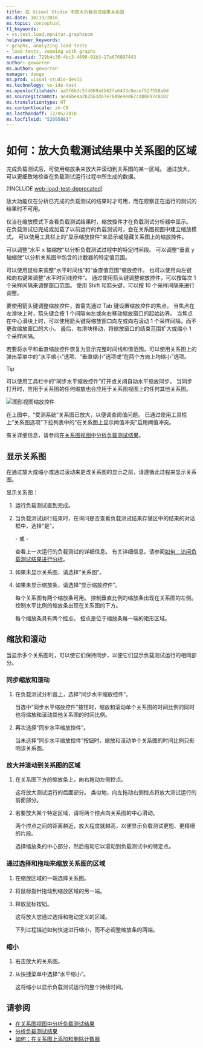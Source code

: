 ```yaml
---
title: 在 Visual Studio 中放大负载测试结果关系图
ms.date: 10/19/2016
ms.topic: conceptual
f1_keywords:
- vs.test.load.monitor.graphzoom
helpviewer_keywords:
- graphs, analyzing load tests
- load tests, zooming with graphs
ms.assetid: 729b4c30-4bc3-4698-91b3-17a676897443
author: gewarren
ms.author: gewarren
manager: douge
ms.prod: visual-studio-dev15
ms.technology: vs-ide-test
ms.openlocfilehash: aa5f6b3c5f4069a0b62fa6433c8ecef527558a0d
ms.sourcegitcommit: ae46be4a2b2b63da7e7049e9ed67cd80897c8102
ms.translationtype: HT
ms.contentlocale: zh-CN
ms.lasthandoff: 12/05/2018
ms.locfileid: "52895881"
---
```

# <a name="how-to-zoom-in-on-a-region-of-the-graph-in-load-test-results"></a>如何：放大负载测试结果中关系图的区域

完成负载测试后，可使用缩放条来放大并滚动到关系图的某一区域。 通过放大，可以更细致地检查在负载测试运行过程中所生成的数据。

[!INCLUDE [web-load-test-deprecated](includes/web-load-test-deprecated.md)]

放大功能仅在分析已完成的负载测试的结果时才可用，而在观察正在运行的测试的结果时不可用。

仅当在缩放模式下查看负载测试结果时，缩放控件才在负载测试分析器中显示。 在负载测试已完成或加载了以前运行的负载测试时，会在关系图视图中建立缩放模式。 可以使用工具栏上的“显示缩放控件”来显示或隐藏关系图上的缩放控件。

可以调整“水平 x 轴缩放”以分析负载测试过程中的特定时间段。 可以调整“垂直 y 轴缩放”以分析关系图中包含的计数器的特定值范围。

可以使用鼠标来调整“水平时间线”和“垂直值范围”缩放控件。 也可以使用向左键和向右键来调整“水平时间线控件”。 通过使用箭头键调整缩放控件，可以按每次 1 个采样间隔来调整窗口范围。 使用 Shift 和箭头键，可以按 10 个采样间隔来进行调整。

要使用箭头键调整缩放控件，首需先通过 Tab 键设置缩放控件的焦点。 当焦点在左滑块上时，箭头键会按 1 个间隔向左或向右移动缩放窗口的起始边界。 当焦点在中心滑块上时，可以使用箭头键将缩放窗口向左或向右滚动 1 个采样间隔，而不更改缩放窗口的大小。 最后，右滑块移动，将缩放窗口的结束范围扩大或缩小 1 个采样间隔。

若要将水平和垂直缩放控件恢复为显示完整时间线和值范围，可以使用关系图上的弹出菜单中的“水平缩小”选项、“垂直缩小”选项或“在两个方向上均缩小”选项。

> [!TIP]
> 可以使用工具栏中的“同步水平缩放控件”打开或关闭自动水平缩放同步。 当同步打开时，应用于关系图的任何缩放也会应用于关系图视图上的任何其他关系图。

![图形视图缩放控件](../test/media/ltest_zoomcontrol.png)

在上图中，“受测系统”关系图已放大，以便调查阈值问题。 已通过使用工具栏上“关系图选项”下拉列表中的“在关系图上显示阈值冲突”启用阈值冲突。

有关详细信息，请参阅[在关系图视图中分析负载测试结果](../test/analyze-load-test-results-in-the-graphs-view.md)。

## <a name="display-graphs"></a>显示关系图

在通过放大或缩小或通过滚动来更改关系图的显示之前，请遵循此过程来显示关系图。

显示关系图：

1.  运行负载测试直到完成。

2.  当负载测试运行结束时，在询问是否查看负载测试结果存储区中的结果的对话框中，选择“是”。

     \- 或 -

     查看上一次运行的负载测试的详细信息。 有关详细信息，请参阅[如何：访问负载测试结果进行分析](../test/how-to-access-load-test-results-for-analysis.md)。

3.  如果未显示关系图，请选择“关系图”。

4.  如果未显示缩放条，请选择“显示缩放控件”。

     每个关系图有两个缩放条可用。 控制垂直比例的缩放条出现在关系图的左侧。 控制水平比例的缩放条出现在关系图的下方。

     每个缩放条具有两个控点。 控点是位于缩放条每一端的矩形区域。

## <a name="zoom-and-scroll"></a>缩放和滚动

当显示多个关系图时，可以使它们保持同步，以便它们显示负载测试运行的相同部分。

### <a name="to-synchronize-zooming-and-scrolling"></a>同步缩放和滚动

1.  在负载测试分析器上，选择“同步水平缩放控件”。

     当选中“同步水平缩放控件”按钮时，缩放和滚动单个关系图的时间比例的同时也将缩放和滚动其他关系图的时间比例。

2.  再次选择“同步水平缩放控件”。

     当未选择“同步水平缩放控件”按钮时，缩放和滚动单个关系图的时间比例只影响该关系图。

### <a name="to-zoom-and-scroll-to-a-region-of-the-graph"></a>放大并滚动到关系图的区域

1.  在关系图下方的缩放条上，向右拖动左侧控点。

     这将放大测试运行的后面部分。 类似地，向左拖动右侧控点将放大测试运行的前面部分。

2.  若要放大某个特定区域，请将两个控点向关系图的中心滑动。

     两个控点之间的距离越近，放大程度就越高，以便显示负载测试更短、更精细的片段。

     选择缩放条的中心部分，然后拖动它以滚动到负载测试中的特定点。

### <a name="to-zoom-to-a-region-of-the-graph-by-choosing-and-dragging"></a>通过选择和拖动来缩放关系图的区域

1. 在缩放区域的一端选择关系图。

2. 将鼠标指针拖动到缩放区域的另一端。

3. 释放鼠标按钮。

    这将放大您通过选择和拖动定义的区域。

   下列过程描述如何快速进行缩小，而不必调整缩放条的两端。

### <a name="to-zoom-out"></a>缩小

1.  右击放大的关系图。

2.  从快捷菜单中选择“水平缩小”。

     这将缩小以显示负载测试运行的整个持续时间。

## <a name="see-also"></a>请参阅

- [在关系图视图中分析负载测试结果](../test/analyze-load-test-results-in-the-graphs-view.md)
- [分析负载测试结果](../test/analyze-load-test-results-using-the-load-test-analyzer.md)
- [如何：在关系图上添加和删除计数器](../test/how-to-add-and-delete-counters-on-graphs-in-load-test-results.md)